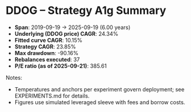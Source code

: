 # DDOG – Strategy A1g Summary

- **Span**: 2019-09-19 → 2025-09-19 (6.00 years)
- **Underlying (DDOG price) CAGR**: 24.34%
- **Fitted curve CAGR**: 10.15%
- **Strategy CAGR**: 23.85%
- **Max drawdown**: -90.16%
- **Rebalances executed**: 37
- **P/E ratio (as of 2025-09-21)**: 385.61

Notes:

- Temperatures and anchors per experiment govern deployment; see EXPERIMENTS.md for details.
- Figures use simulated leveraged sleeve with fees and borrow costs.

